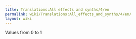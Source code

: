 ```yaml
---
title: Translations:All effects and synths/4/en
permalink: wiki/Translations:All_effects_and_synths/4/en/
layout: wiki
---
```


Values from 0 to 1
